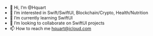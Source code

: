 - 👋 Hi, I’m @Hquart
- 👀 I’m interested in Swift/SwiftUI, Blockchain/Crypto, Health/Nutrition
- 🌱 I’m currently learning SwiftUI
- 💞️ I’m looking to collaborate on SwiftUI projects
- 📫 How to reach me hquart@icloud.com

<!---
Hquart/Hquart is a ✨ special ✨ repository because its `README.md` (this file) appears on your GitHub profile.
You can click the Preview link to take a look at your changes.
--->
